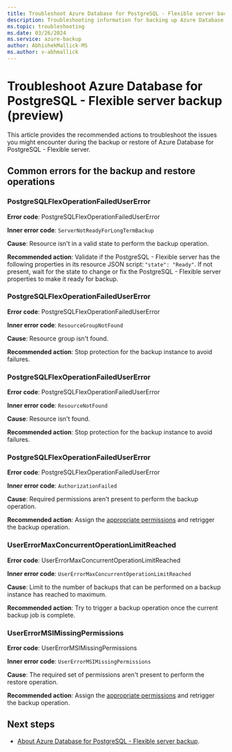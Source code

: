 ```yaml
---
title: Troubleshoot Azure Database for PostgreSQL - Flexible server backup
description: Troubleshooting information for backing up Azure Database for PostgreSQL - Flexible server.
ms.topic: troubleshooting
ms.date: 03/26/2024
ms.service: azure-backup
author: AbhishekMallick-MS
ms.author: v-abhmallick
---
```


# Troubleshoot Azure Database for PostgreSQL - Flexible server backup (preview)

This article provides the recommended actions to troubleshoot the issues you might encounter during the backup or restore of Azure Database for PostgreSQL - Flexible server.

## Common errors for the backup and restore operations

### PostgreSQLFlexOperationFailedUserError 

**Error code**: PostgreSQLFlexOperationFailedUserError 

**Inner error code**: `ServerNotReadyForLongTermBackup`

**Cause**: Resource isn't in a valid state to perform the backup operation. 

**Recommended action**: Validate if the PostgreSQL - Flexible server has the following properties in its resource JSON script: `"state": "Ready"`. If not present, wait for the state to change or fix the PostgreSQL - Flexible server properties to make it ready for backup. 

### PostgreSQLFlexOperationFailedUserError 

**Error code**: PostgreSQLFlexOperationFailedUserError 

**Inner error code**: `ResourceGroupNotFound`

**Cause**: Resource group isn't found.

**Recommended action**: Stop protection for the backup instance to avoid failures. 

### PostgreSQLFlexOperationFailedUserError 

**Error code**: PostgreSQLFlexOperationFailedUserError 

**Inner error code**: `ResourceNotFound`

**Cause**: Resource isn't found.

**Recommended action**: Stop protection for the backup instance to avoid failures. 

### PostgreSQLFlexOperationFailedUserError 

**Error code**: PostgreSQLFlexOperationFailedUserError 

**Inner error code**: `AuthorizationFailed`

**Cause**: Required permissions aren't present to perform the backup operation. 

**Recommended action**: Assign the [appropriate permissions](backup-azure-database-postgresql-flex-overview.md#permissions-for-backup) and retrigger the backup operation. 

### UserErrorMaxConcurrentOperationLimitReached 

**Error code**: UserErrorMaxConcurrentOperationLimitReached 

**Inner error code**: `UserErrorMaxConcurrentOperationLimitReached`

**Cause**: Limit to the number of backups that can be performed on a backup instance has reached to maximum.

**Recommended action**: Try to trigger a backup operation once the current backup job is complete. 

### UserErrorMSIMissingPermissions 

**Error code**: UserErrorMSIMissingPermissions 

**Inner error code**: `UserErrorMSIMissingPermissions`

**Cause**: The required set of permissions aren't present to perform the restore operation.

**Recommended action**: Assign the [appropriate permissions](backup-azure-database-postgresql-flex-overview.md#permissions-for-backup) and retrigger the backup operation. 

## Next steps

- [About Azure Database for PostgreSQL - Flexible server backup](backup-azure-database-postgresql-flex-overview.md). 

 

 

 

  




